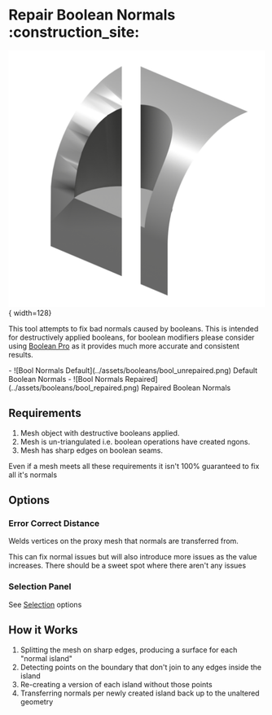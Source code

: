 # Repair Boolean Normals :construction_site:

![Repair Boolean Icon](../assets/icons/repair_boolean_normals_1.png){ width=128}

This tool attempts to fix bad normals caused by booleans. This is intended for destructively applied booleans, for boolean modifiers please consider using [Boolean Pro](../mesh_tools/boolean_pro.md) as it provides much more accurate and consistent results.

<div class="grid cards" markdown>
- ![Bool Normals Default](../assets/booleans/bool_unrepaired.png)
Default Boolean Normals
- ![Bool Normals Repaired](../assets/booleans/bool_repaired.png)
Repaired Boolean Normals
</div>

## Requirements

1. Mesh object with destructive booleans applied.
2. Mesh is un-triangulated i.e. boolean operations have created ngons.
3. Mesh has sharp edges on boolean seams.

Even if a mesh meets all these requirements it isn't 100% guaranteed to fix all it's normals

## Options

### Error Correct Distance

Welds vertices on the proxy mesh that normals are transferred from.

This can fix normal issues but will also introduce more issues as the value increases. There should be a sweet spot where there aren't any issues

### Selection Panel

See [Selection](../common_settings.md#selection) options

## How it Works

1. Splitting the mesh on sharp edges, producing a surface for each "normal island"
2. Detecting points on the boundary that don't join to any edges inside the island
3. Re-creating a version of each island without those points
4. Transferring normals per newly created island back up to the unaltered geometry


